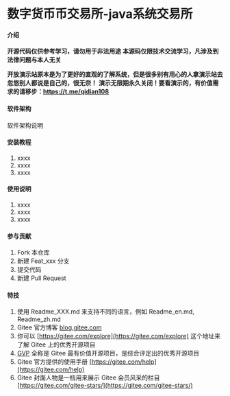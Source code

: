 # 数字货币币交易所-java系统交易所

#### 介绍
**开源代码仅供参考学习，请勿用于非法用途**
**本源码仅限技术交流学习，凡涉及到法律问题与本人无关**

**开放演示站原本是为了更好的直观的了解系统，但是很多别有用心的人拿演示站去忽悠别人都说是自己的，很无奈！**
**演示无限期永久关闭！要看演示的，有价值需求的请移步：https://t.me/qidian108**
#### 软件架构
软件架构说明


#### 安装教程

1.  xxxx
2.  xxxx
3.  xxxx

#### 使用说明

1.  xxxx
2.  xxxx
3.  xxxx

#### 参与贡献

1.  Fork 本仓库
2.  新建 Feat_xxx 分支
3.  提交代码
4.  新建 Pull Request


#### 特技

1.  使用 Readme\_XXX.md 来支持不同的语言，例如 Readme\_en.md, Readme\_zh.md
2.  Gitee 官方博客 [blog.gitee.com](https://blog.gitee.com)
3.  你可以 [https://gitee.com/explore](https://gitee.com/explore) 这个地址来了解 Gitee 上的优秀开源项目
4.  [GVP](https://gitee.com/gvp) 全称是 Gitee 最有价值开源项目，是综合评定出的优秀开源项目
5.  Gitee 官方提供的使用手册 [https://gitee.com/help](https://gitee.com/help)
6.  Gitee 封面人物是一档用来展示 Gitee 会员风采的栏目 [https://gitee.com/gitee-stars/](https://gitee.com/gitee-stars/)
